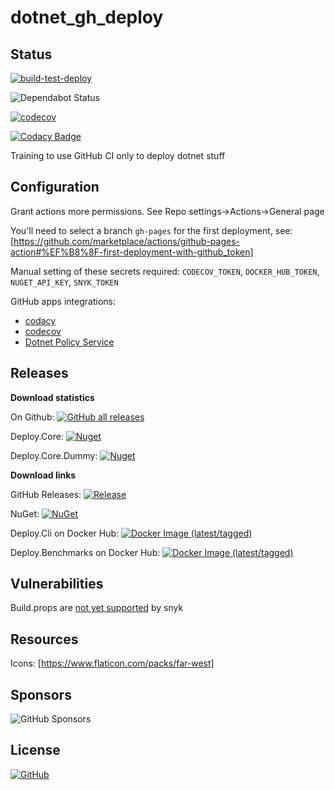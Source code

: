 # dotnet_gh_deploy

## Status

[![build-test-deploy](https://github.com/Gigas002/dotnet_gh_deploy/actions/workflows/build-test-deploy.yml/badge.svg)](https://github.com/Gigas002/dotnet_gh_deploy/actions/workflows/build-test-deploy.yml)

![Dependabot Status](https://flat.badgen.net/github/dependabot/Gigas002/dotnet_gh_deploy)

[![codecov](https://codecov.io/github/Gigas002/dotnet_gh_deploy/branch/master/graph/badge.svg)](https://codecov.io/github/Gigas002/dotnet_gh_deploy)

[![Codacy Badge](https://app.codacy.com/project/badge/Grade/0830b8500252474481805631e4984392)](https://app.codacy.com/gh/Gigas002/dotnet_gh_deploy/dashboard)

Training to use GitHub CI only to deploy dotnet stuff

## Configuration

Grant actions more permissions. See Repo settings->Actions->General page

You'll need to select a branch `gh-pages` for the first deployment, see: [https://github.com/marketplace/actions/github-pages-action#%EF%B8%8F-first-deployment-with-github_token]

Manual setting of these secrets required: `CODECOV_TOKEN`, `DOCKER_HUB_TOKEN`, `NUGET_API_KEY`, `SNYK_TOKEN`

GitHub apps integrations:

- [codacy](https://github.com/codacy)
- [codecov](https://github.com/codecov)
- [Dotnet Policy Service](https://github.com/microsoft1estools)

## Releases

**Download statistics**

On Github: [![GitHub all releases](https://img.shields.io/github/downloads/Gigas002/dotnet_gh_deploy/total)](https://github.com/Gigas002/dotnet_gh_deploy/releases)

Deploy.Core: [![Nuget](https://img.shields.io/nuget/dt/Deploy.Core)](https://www.nuget.org/packages/Deploy.Core/)

Deploy.Core.Dummy: [![Nuget](https://img.shields.io/nuget/dt/Deploy.Core.Dummy)](https://www.nuget.org/packages/Deploy.Core.Dummy/)

**Download links**

GitHub Releases: [![Release](https://img.shields.io/github/release/Gigas002/dotnet_gh_deploy.svg)](https://github.com/Gigas002/dotnet_gh_deploy/releases/latest)

NuGet: [![NuGet](https://img.shields.io/nuget/v/Deploy.Core.svg)](https://www.nuget.org/packages/Deploy.Core/)

Deploy.Cli on Docker Hub: [![Docker Image (latest/tagged)](https://img.shields.io/docker/v/gigas002/deploy.cli)](https://hub.docker.com/repository/docker/gigas002/deploy.cli)

Deploy.Benchmarks on Docker Hub: [![Docker Image (latest/tagged)](https://img.shields.io/docker/v/gigas002/deploy.benchmarks)](https://hub.docker.com/repository/docker/gigas002/deploy.benchmarks)

## Vulnerabilities

Build.props are [not yet supported](https://docs.snyk.io/guides/snyk-for-.net-developers#not-supported-in-.net) by snyk

## Resources

Icons: [https://www.flaticon.com/packs/far-west]

## Sponsors

![GitHub Sponsors](https://img.shields.io/github/sponsors/Gigas002)

## License

[![GitHub](https://img.shields.io/github/license/Gigas002/dotnet_gh_deploy)](https://github.com/Gigas002/dotnet_gh_deploy/blob/master/LICENSE.md)
